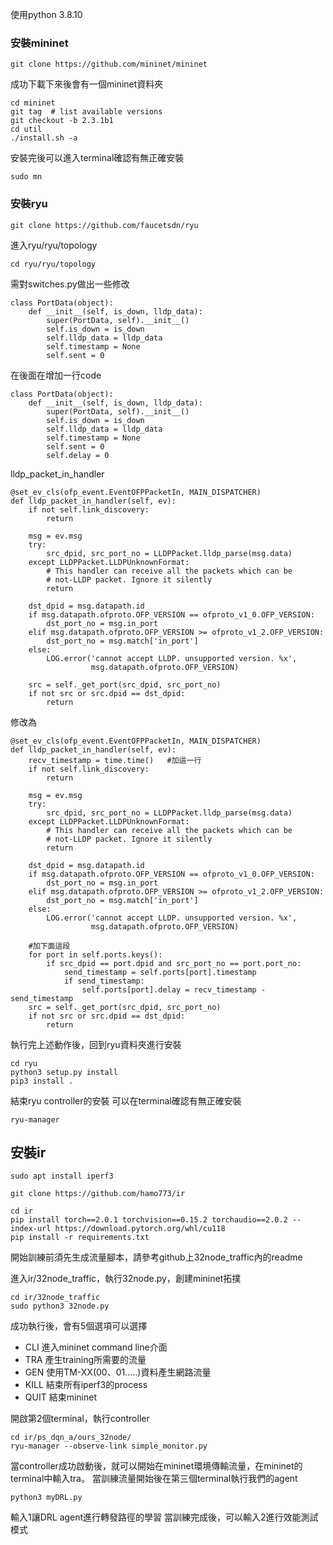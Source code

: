 
使用python 3.8.10
### 安裝mininet
```
git clone https://github.com/mininet/mininet 
```
成功下載下來後會有一個mininet資料夾
```
cd mininet
git tag  # list available versions
git checkout -b 2.3.1b1
cd util 
./install.sh -a
```


安裝完後可以進入terminal確認有無正確安裝
```
sudo mn
```

### 安裝ryu
```
git clone https://github.com/faucetsdn/ryu
```
進入ryu/ryu/topology
```
cd ryu/ryu/topology
```
需對switches.py做出一些修改
```
class PortData(object):
    def __init__(self, is_down, lldp_data):
        super(PortData, self).__init__()
        self.is_down = is_down
        self.lldp_data = lldp_data
        self.timestamp = None
        self.sent = 0
```
在後面在增加一行code
```
class PortData(object):
    def __init__(self, is_down, lldp_data):
        super(PortData, self).__init__()
        self.is_down = is_down
        self.lldp_data = lldp_data
        self.timestamp = None
        self.sent = 0
        self.delay = 0
```
lldp_packet_in_handler
```
@set_ev_cls(ofp_event.EventOFPPacketIn, MAIN_DISPATCHER)
def lldp_packet_in_handler(self, ev):
    if not self.link_discovery:
        return

    msg = ev.msg
    try:
        src_dpid, src_port_no = LLDPPacket.lldp_parse(msg.data)
    except LLDPPacket.LLDPUnknownFormat:
        # This handler can receive all the packets which can be
        # not-LLDP packet. Ignore it silently
        return

    dst_dpid = msg.datapath.id
    if msg.datapath.ofproto.OFP_VERSION == ofproto_v1_0.OFP_VERSION:
        dst_port_no = msg.in_port
    elif msg.datapath.ofproto.OFP_VERSION >= ofproto_v1_2.OFP_VERSION:
        dst_port_no = msg.match['in_port']
    else:
        LOG.error('cannot accept LLDP. unsupported version. %x',
                  msg.datapath.ofproto.OFP_VERSION)

    src = self._get_port(src_dpid, src_port_no)
    if not src or src.dpid == dst_dpid:
        return
```
修改為
```
@set_ev_cls(ofp_event.EventOFPPacketIn, MAIN_DISPATCHER)
def lldp_packet_in_handler(self, ev):
    recv_timestamp = time.time()   #加這一行
    if not self.link_discovery:
        return

    msg = ev.msg
    try:
        src_dpid, src_port_no = LLDPPacket.lldp_parse(msg.data)
    except LLDPPacket.LLDPUnknownFormat:
        # This handler can receive all the packets which can be
        # not-LLDP packet. Ignore it silently
        return

    dst_dpid = msg.datapath.id
    if msg.datapath.ofproto.OFP_VERSION == ofproto_v1_0.OFP_VERSION:
        dst_port_no = msg.in_port
    elif msg.datapath.ofproto.OFP_VERSION >= ofproto_v1_2.OFP_VERSION:
        dst_port_no = msg.match['in_port']
    else:
        LOG.error('cannot accept LLDP. unsupported version. %x',
                  msg.datapath.ofproto.OFP_VERSION)

    #加下面這段
    for port in self.ports.keys():
        if src_dpid == port.dpid and src_port_no == port.port_no:
            send_timestamp = self.ports[port].timestamp
            if send_timestamp:
                self.ports[port].delay = recv_timestamp - send_timestamp
    src = self._get_port(src_dpid, src_port_no)
    if not src or src.dpid == dst_dpid:
        return
```
執行完上述動作後，回到ryu資料夾進行安裝
```
cd ryu
python3 setup.py install
pip3 install .
```
結束ryu controller的安裝 可以在terminal確認有無正確安裝
```
ryu-manager
```
## 安裝ir
```
sudo apt install iperf3
```
```
git clone https://github.com/hamo773/ir
```
```
cd ir
pip install torch==2.0.1 torchvision==0.15.2 torchaudio==2.0.2 --index-url https://download.pytorch.org/whl/cu118
pip install -r requirements.txt
```
開始訓練前須先生成流量腳本，請參考github上32node_traffic內的readme

進入ir/32node_traffic，執行32node.py，創建mininet拓撲
```
cd ir/32node_traffic
sudo python3 32node.py
```
成功執行後，會有5個選項可以選擇

* CLI
進入mininet command line介面
* TRA
產生training所需要的流量
* GEN
使用TM-XX(00、01.....)資料產生網路流量
*  KILL
結束所有iperf3的process
*  QUIT
結束mininet

開啟第2個terminal，執行controller
```
cd ir/ps_dqn_a/ours_32node/
ryu-manager --observe-link simple_monitor.py
```
當controller成功啟動後，就可以開始在mininet環境傳輸流量，在mininet的terminal中輸入tra。
當訓練流量開始後在第三個terminal執行我們的agent
```
python3 myDRL.py 
```
輸入1讓DRL agent進行轉發路徑的學習
當訓練完成後，可以輸入2進行效能測試模式
